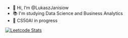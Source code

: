- 👋 Hi, I’m @LukaszJanisiow
- 📚 I'm studying Data Science and Business Analytics
- 🚀 CS50AI in progress
<!---
- 👀 I’m interested in ...
- 🌱 I’m currently learning ...
- 💞️ I’m looking to collaborate on ...
- 📫 How to reach me ...
--->

[![Leetcode Stats](https://leetcard.jacoblin.cool/LukaszJanisiow?theme=dark&font=Abel&ext=heatmap)](https://leetcode.com/LukaszJanisiow)


<!---
LukaszJanisiow/LukaszJanisiow is a ✨ special ✨ repository because its `README.md` (this file) appears on your GitHub profile.
You can click the Preview link to take a look at your changes.
--->
